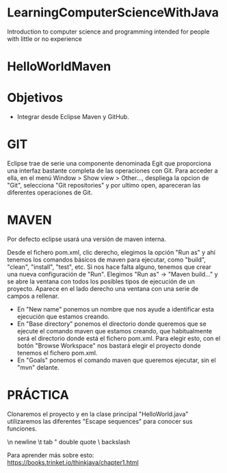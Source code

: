# LearningComputerScienceWithJava
Introduction to computer science and programming intended for people with little or no experience



# HelloWorldMaven

# Objetivos

- Integrar desde Eclipse Maven y GitHub.

# GIT
Eclipse trae de serie una componente denominada Egit que proporciona una interfaz bastante completa de las operaciones con Git. Para acceder a ella, en el menú Window > Show view > Other…, despliega la opcion de "Git", selecciona "Git repositories" y por ultimo open, apareceran las diferentes operaciones de Git.


# MAVEN
Por defecto eclipse usará una versión de maven interna.

Desde el fichero pom.xml, clic derecho, elegimos la opción "Run as" y ahí tenemos los comandos básicos de maven para ejecutar, como "build", "clean", "install", "test", etc.
Si nos hace falta alguno, tenemos que crear una nueva configuración de "Run". Elegimos "Run as" -> "Maven build..." y se abre la ventana con todos los posibles tipos de ejecución de un proyecto. Aparece en el lado derecho una ventana con una serie de campos a rellenar.

- En "New name" ponemos un nombre que nos ayude a identificar esta ejecución que estamos creando.
- En "Base directory" ponemos el directorio donde queremos que se ejecute el comando maven que estamos creando, que habitualmente será el directorio donde está el fichero pom.xml. Para elegir esto, con el botón "Browse Workspace" nos bastará elegir el proyecto donde tenemos el fichero pom.xml.
- En "Goals" ponemos el comando maven que queremos ejecutar, sin el "mvn" delante.


# PRÁCTICA
Clonaremos el proyecto y en la clase principal "HelloWorld.java" utilizaremos las diferentes "Escape sequences" para conocer sus funciones. 

\n	newline 
\t	tab 
\"	double quote 
\	backslash 


Para aprender más sobre esto: https://books.trinket.io/thinkjava/chapter1.html 









